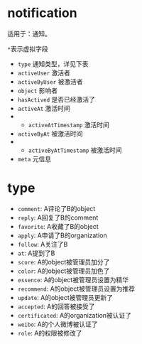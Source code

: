 # notification

适用于：通知。

`*`表示虚拟字段

- `type` 通知类型，详见下表
- `activeUser` 激活者
- `activeByUser` 被激活者
- `object` 影响者
- `hasActived` 是否已经激活了
- `activeAt` 激活时间
- * `activeAtTimestamp` 激活时间
- `activeByAt` 被激活时间
- * `activeByAtTimestamp` 被激活时间
- `meta` 元信息


# type
- `comment`: A评论了B的object
- `reply`: A回复了B的comment
- `favorite`: A收藏了B的object
- `apply`: A申请了B的organization
- `follow`: A关注了B
- `at`: A提到了B
- `score`: A的object被管理员加分了
- `color`: A的object被管理员加色了
- `essence`: A的object被管理员设置为精华
- `recommend`: A的object被管理员设置为推荐
- `update`: A的object被管理员更新了
- `accepted`: A的回答被接受了
- `certificated`: A的organization被认证了
- `weibo`: A的个人微博被认证了
- `role`: A的权限被修改了
